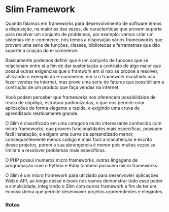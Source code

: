 # Slim Framework 

Quando falamos em frameworks para desenvolvimento de software temos a disposição, na maiorias das vezes, de caracteriticas que provem suporte para resolver um conjunto de problemas, por exemplo: vamos criar um sistemas de e-commerce, nós temos a disposição vários frameoworks que provem uma serie de funções, classes, bibliotecas e ferrametnas que dão suporte a criação do e-commerce.

Basicamente podemos definir que é um conjunto de funcoes que se relacionam entre si a fim de dar sustentação a contruão de algo maior que possui outras exigencias que o framwork em si nao se propoe a resolver, utilizando o exemplo do e-commerce, em si o framework escolhido nao fazer vendas na internet, mas prove uma serie de fatures que possibilitam a contrução de um produto que faça vendas na internet. 

Você podem perceber que frameworks nos oferencem possibildaide de reuso de cópdigo, estrutura padronizadas, o que nos permite criar aplicações de forma elegante e rapida, e exigindo uma cruva de aprendizado relativamente grande.


O Slim é classificado em uma categoria muito interessante conhecido com micro frameworks, que provem funcionalidades mais especificar, possuem facil instalação, e exigem uma curva de apresndizado menor, consequantemente menos código e mais facil a manutençao e escrita desse projetos, porem a sua abrangencia é menor pois muitas vezes se limitam a resolover problemas mais especificos.

O PHP possui inumeros micro frameworks, outras lingagens de programação com o Python e Ruby tambem possuem micro frameworks.

O Slim é um micro framework para utilziado para desenvovler aplicações Web e API, ao longo desse e-book nos vamos demonstrar todo esse poder e simplicidade, integrando o Slim com outros framework a fim de ter um econssistema que permite desenvover projetos urpreendentes e elegantes.


### Rotas







